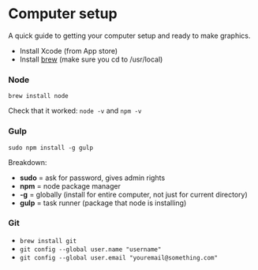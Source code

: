 # Computer setup

A quick guide to getting your computer setup and ready to make graphics.

- Install Xcode (from App store)
- Install [brew](http://brew.sh/) (make sure you cd to /usr/local)

### Node
`brew install node`

Check that it worked: `node -v` and `npm -v`

### Gulp
`sudo npm install -g gulp` 

Breakdown:
- **sudo** = ask for password, gives admin rights
- **npm** = node package manager
- **-g** = globally (install for entire computer, not just for current directory)
- **gulp** = task runner (package that node is installing)

### Git
- `brew install git`
- `git config --global user.name "username"`
- `git config --global user.email "youremail@something.com"`